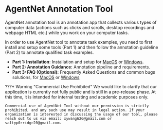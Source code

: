 # AgentNet Annotation Tool

AgentNet annotation tool is an annotation app that collects various types of computer data (actions such as clicks and scrolls, desktop recordings and webpage HTML etc.) while you work on your computer tasks.

In order to use AgentNet tool to annotate task examples, you need to first install and setup some tools (Part 1) and then follow the annotation guideline (Part 2) to annotate qualified task examples.

- **Part 1: Installation:** Installation and setup for [MacOS](./quickstart/mac_quick_start.md) or [Windows](./quickstart/windows_quick_start.md).
- **Part 2: Annotation Guidance:** Annotation pipeline and requirements.
- **Part 3: FAQ (Optional):** Frequently Asked Questions and common bugs solutions, for [MacOS](./faq/faq_mac.md) or [Windows](./faq/faq_windows.md)

???+ Warning "Commercial Use Prohibited"
    We would like to clarify that our application is currently not fully public and is still in a pre-release phase. At this time, it is intended for internal testing and academic purposes only.

    Commercial use of AgentNet Tool without our permission is strictly prohibited, and any such use may result in legal action. If your organization is interested in discussing the usage of our tool, please reach out to us via email: xywang626@gmail.com or saltyp0rridge20@gmail.com.
